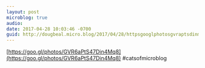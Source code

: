 ```yaml
---
layout: post
microblog: true
audio: 
date: 2017-04-28 10:03:46 -0700
guid: http://dougbeal.micro.blog/2017/04/28/httpsgooglphotosgvraptsdinmqcatsofmicroblog.html
---
```

[https://goo.gl/photos/GVR6aPtS47Din4Mq8](https://goo.gl/photos/GVR6aPtS47Din4Mq8)
#catsofmicroblog
